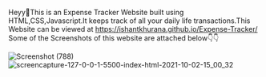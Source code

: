 Heyy👋This is an Expense Tracker Website built using HTML,CSS,Javascript.It keeps track of all your daily life transactions.This Website can be viewed at <a href="https://ishantkhurana.github.io/Expense-Tracker/" target="_blank">https://ishantkhurana.github.io/Expense-Tracker/</a>
Some of the Screenshots of this website are attached below👇👇

![Screenshot (788)](https://user-images.githubusercontent.com/56023771/135710889-6838ad6b-a426-46da-87a7-572c296b9937.png)
![screencapture-127-0-0-1-5500-index-html-2021-10-02-15_00_32](https://user-images.githubusercontent.com/56023771/135710929-44ba5fcc-3e46-45fa-a21d-d9ce4f662430.png)
